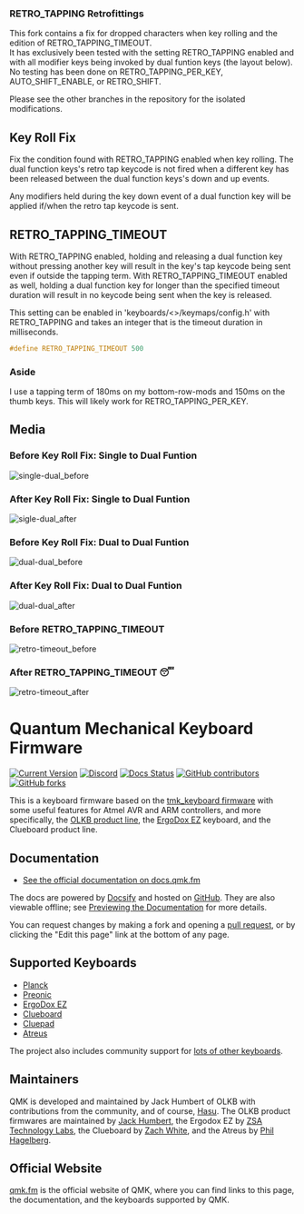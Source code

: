 ### RETRO_TAPPING Retrofittings 

This fork contains a fix for dropped characters when key rolling and the edition of RETRO_TAPPING_TIMEOUT.  
It has exclusively been tested with the setting RETRO_TAPPING enabled and 
with all modifier keys being invoked by dual funtion keys (the layout below).
No testing has been done on RETRO_TAPPING_PER_KEY, AUTO_SHIFT_ENABLE, or RETRO_SHIFT.

Please see the other branches in the repository for the isolated modifications.

## Key Roll Fix

Fix the condition found with RETRO_TAPPING enabled when key rolling. The dual function
keys's retro tap keycode is not fired when a different key has been released
between the dual function keys's down and up events.

Any modifiers held during the key down event of a dual function key will be applied if/when the
retro tap keycode is sent.

## RETRO_TAPPING_TIMEOUT

With RETRO_TAPPING enabled, holding and releasing a dual function key without pressing another key will result
in the key's tap keycode being sent even if outside the tapping term. With RETRO_TAPPING_TIMEOUT enabled as well,
holding a dual function key for longer than the specified timeout duration will result in no keycode being sent
when the key is released.

This setting can be enabled in 'keyboards/<>/keymaps/config.h' with RETRO_TAPPING
and takes an integer that is the timeout duration in milliseconds.

```c
#define RETRO_TAPPING_TIMEOUT 500
```

### Aside

I use a tapping term of 180ms on my bottom-row-mods and 150ms on the thumb keys.
This will likely work for RETRO_TAPPING_PER_KEY.

## Media

### Before Key Roll Fix: Single to Dual Funtion
![single-dual_before](https://github.com/JohnRigoni/qmk_firmware/assets/38547951/c35d61b2-b747-4631-99ab-3824578c59c2)

### After Key Roll Fix: Single to Dual Funtion
![sigle-dual_after](https://github.com/JohnRigoni/qmk_firmware/assets/38547951/632795aa-3f7f-4114-b10e-ecd8a44eb565)

### Before Key Roll Fix: Dual to Dual Funtion
![dual-dual_before](https://github.com/JohnRigoni/qmk_firmware/assets/38547951/378f80b2-175e-40a4-b5ef-55ac031cd5bc)

### After Key Roll Fix: Dual to Dual Funtion
![dual-dual_after](https://github.com/JohnRigoni/qmk_firmware/assets/38547951/2c4dfd69-8b80-4f70-9ba4-a7c580634c7d)

### Before RETRO_TAPPING_TIMEOUT
![retro-timeout_before](https://github.com/JohnRigoni/qmk_firmware/assets/38547951/302d71b5-96a0-4221-94cd-2c31279ae99c)

### After RETRO_TAPPING_TIMEOUT 😴
![retro-timeout_after](https://github.com/JohnRigoni/qmk_firmware/assets/38547951/4a79ced1-cf52-4c8f-b978-7a475f381753)


# Quantum Mechanical Keyboard Firmware

[![Current Version](https://img.shields.io/github/tag/qmk/qmk_firmware.svg)](https://github.com/qmk/qmk_firmware/tags)
[![Discord](https://img.shields.io/discord/440868230475677696.svg)](https://discord.gg/Uq7gcHh)
[![Docs Status](https://img.shields.io/badge/docs-ready-orange.svg)](https://docs.qmk.fm)
[![GitHub contributors](https://img.shields.io/github/contributors/qmk/qmk_firmware.svg)](https://github.com/qmk/qmk_firmware/pulse/monthly)
[![GitHub forks](https://img.shields.io/github/forks/qmk/qmk_firmware.svg?style=social&label=Fork)](https://github.com/qmk/qmk_firmware/)

This is a keyboard firmware based on the [tmk\_keyboard firmware](https://github.com/tmk/tmk_keyboard) with some useful features for Atmel AVR and ARM controllers, and more specifically, the [OLKB product line](https://olkb.com), the [ErgoDox EZ](https://ergodox-ez.com) keyboard, and the Clueboard product line.

## Documentation

* [See the official documentation on docs.qmk.fm](https://docs.qmk.fm)

The docs are powered by [Docsify](https://docsify.js.org/) and hosted on [GitHub](/docs/). They are also viewable offline; see [Previewing the Documentation](https://docs.qmk.fm/#/contributing?id=previewing-the-documentation) for more details.

You can request changes by making a fork and opening a [pull request](https://github.com/qmk/qmk_firmware/pulls), or by clicking the "Edit this page" link at the bottom of any page.

## Supported Keyboards

* [Planck](/keyboards/planck/)
* [Preonic](/keyboards/preonic/)
* [ErgoDox EZ](/keyboards/ergodox_ez/)
* [Clueboard](/keyboards/clueboard/)
* [Cluepad](/keyboards/clueboard/17/)
* [Atreus](/keyboards/atreus/)

The project also includes community support for [lots of other keyboards](/keyboards/).

## Maintainers

QMK is developed and maintained by Jack Humbert of OLKB with contributions from the community, and of course, [Hasu](https://github.com/tmk). The OLKB product firmwares are maintained by [Jack Humbert](https://github.com/jackhumbert), the Ergodox EZ by [ZSA Technology Labs](https://github.com/zsa), the Clueboard by [Zach White](https://github.com/skullydazed), and the Atreus by [Phil Hagelberg](https://github.com/technomancy).

## Official Website

[qmk.fm](https://qmk.fm) is the official website of QMK, where you can find links to this page, the documentation, and the keyboards supported by QMK.

